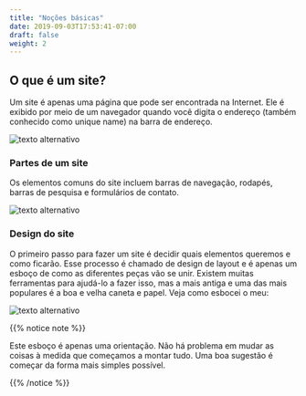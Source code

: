 ```yaml
---
title: "Noções básicas"
date: 2019-09-03T17:53:41-07:00
draft: false
weight: 2
---
```


## O que é um site?

Um site é apenas uma página que pode ser encontrada na Internet. Ele é exibido por meio de um navegador quando você digita o endereço (também conhecido como unique name) na barra de endereço.

![texto alternativo](../media/website-overview.png "gráfico do navegador da web")

### Partes de um site

Os elementos comuns do site incluem barras de navegação, rodapés, barras de pesquisa e formulários de contato.

![texto alternativo](../media/website-parts.PNG "elementos de um site no spotify")

### Design do site

O primeiro passo para fazer um site é decidir quais elementos queremos e como ficarão. Esse processo é chamado de design de layout e é apenas um esboço de como as diferentes peças vão se unir. Existem muitas ferramentas para ajudá-lo a fazer isso, mas a mais antiga e uma das mais populares é a boa e velha caneta e papel. Veja como esbocei o meu:

![texto alternativo](../media/dog-layout-sm.png "exemplo de site para Benji")

{{% notice note %}}

Este esboço é apenas uma orientação. Não há problema em mudar as coisas à medida que começamos a montar tudo. Uma boa sugestão é começar da forma mais simples possível.

{{% /notice %}}
